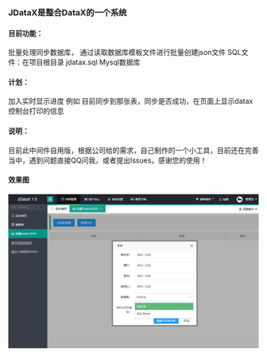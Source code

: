 ### JDataX是整合DataX的一个系统

#### 目前功能：
  批量处理同步数据库， 通过读取数据库模板文件进行批量创建json文件
  SQL文件：在项目根目录 jdatax.sql  Mysql数据库
  
#### 计划：
  加入实时显示进度
    例如 目前同步到那张表，同步是否成功，在页面上显示datax控制台打印的信息

#### 说明：
  目前此中间件自用版，根据公司给的需求，自己制作的一个小工具，目前还在完善当中，遇到问题直接QQ问我，或者提出Issues，感谢您的使用！

#### 效果图
![xgt](https://github.com/andotorg/JDataX/blob/master/GSSB%7DZCF%25D%40E2J%5BH7X_1%5B66.png "效果图")
